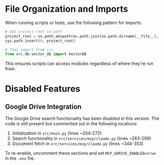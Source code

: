 # File Organization and Imports

When running scripts or tests, use the following pattern for imports:

```python
# Add project root to path
project_root = os.path.abspath(os.path.join(os.path.dirname(__file__), '..'))
sys.path.insert(0, project_root)

# Then import from src
from src.db.vector_db import VectorDB
```

This ensures scripts can access modules regardless of where they're run from.

# Disabled Features

## Google Drive Integration
The Google Drive search functionality has been disabled in this version. The code is still present but commented out in the following locations:

1. Initialization in `src/main.py` (lines ~204-272)
2. Search functionality in `src/services/mcp/claude.py` (lines ~283-299)
3. Document fetch in `src/services/mcp/claude.py` (lines ~344-353)

To re-enable, uncomment these sections and set `MCP_GDRIVE_ENABLED=true` in the `.env` file.